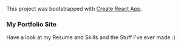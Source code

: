 This project was bootstrapped with [Create React App](https://github.com/facebook/create-react-app).

### My Portfolio Site
Have a look at my Resume and Skills and the Stuff I've ever made :)